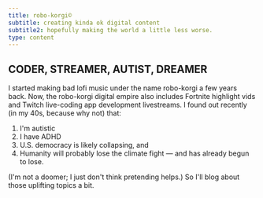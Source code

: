 ```yaml
---
title: robo-korgi©
subtitle: creating kinda ok digital content
subtitle2: hopefully making the world a little less worse.
type: content
---
```


## CODER, STREAMER, AUTIST, DREAMER

I started making bad lofi music under the name robo-korgi a few years back. Now, the robo-korgi digital empire also includes Fortnite highlight vids and Twitch live-coding app development livestreams. I found out recently (in my 40s, because why not) that:


1. I'm autistic  
2. I have ADHD  
3. U.S. democracy is likely collapsing, and  
4. Humanity will probably lose the climate fight — and has already begun to lose.


(I'm not a doomer; I just don't think pretending helps.) So I'll blog about those uplifting topics a bit.
